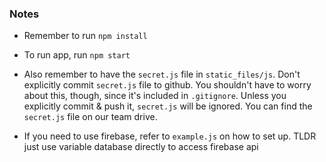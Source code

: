 ### Notes
* Remember to run `npm install`

* To run app, run `npm start`

* Also remember to have the `secret.js` file in `static_files/js`. Don't explicitly commit `secret.js` file to github. You shouldn't have to worry about this, though, since it's included in `.gitignore`. Unless you explicitly commit & push it, `secret.js` will be ignored. You can find the `secret.js` file on our team drive.

* If you need to use firebase, refer to `example.js` on how to set up. TLDR just use variable database directly to access firebase api